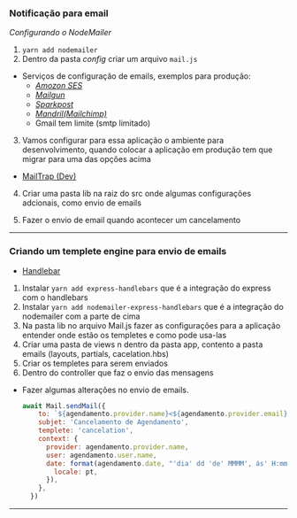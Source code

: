 ### Notificação para email

*Configurando o NodeMailer*

1) `yarn add nodemailer`
2) Dentro da pasta _config_ criar um arquivo `mail.js`

- Serviços de configuração de emails, exemplos para produção:
  - [*Amozon SES*](https://aws.amazon.com/pt/ses/)
  - [*Mailgun*](https://www.mailgun.com/smtp/)
  - [*Sparkpost*](https://www.sparkpost.com)
  - [*Mandril(Mailchimp)*](http://mandrill.com/)
  - Gmail tem limite (smtp limitado)

3) Vamos configurar para essa aplicação o ambiente para desenvolvimento, quando colocar a aplicação em produção tem que migrar para uma das opções acima
  - [MailTrap (Dev)](https://mailtrap.io)

4) Criar uma pasta lib na raiz do src onde algumas configurações adcionais, como envio de emails

5) Fazer o envio de email quando acontecer um cancelamento

---
### Criando um templete engine para envio de emails

- [Handlebar](https://handlebarsjs.com)

1) Instalar `yarn add express-handlebars` que é a integração do express com o handlebars
2) Instalar `yarn add nodemailer-express-handlebars` que é a integração do nodemailer com a parte de cima
3) Na pasta lib no arquivo Mail.js fazer as configurações para a aplicação entender onde estão os templetes e como pode usa-las
4) Criar uma pasta de views n dentro da pasta app, contento a pasta emails (layouts, partials, cacelation.hbs)
5) Criar os templetes para serem enviados
6) Dentro do controller que faz o envio das mensagens
  - Fazer algumas alterações no envio de emails.
    ```js
    await Mail.sendMail({
        to: `${agendamento.provider.name}<${agendamento.provider.email}>`,
        subjet: 'Cancelamento de Agendamento',
        templete: 'cancelation',
        context: {
          provider: agendamento.provider.name,
          user: agendamento.user.name,
          date: format(agendamento.date, "'dia' dd 'de' MMMM', ás' H:mm'h", {
            locale: pt,
          }),
        },
      })
    ```
---
